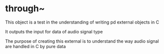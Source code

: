 # through~

This object is a test in the understanding of writing pd external objects in C

It outputs the input for data of audio signal type

The purpose of creating this external is to understand the way audio signal are handled in C by pure data
